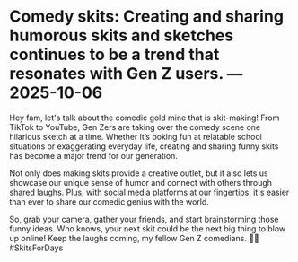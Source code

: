 # Comedy skits: Creating and sharing humorous skits and sketches continues to be a trend that resonates with Gen Z users. — 2025-10-06

Hey fam, let's talk about the comedic gold mine that is skit-making! From TikTok to YouTube, Gen Zers are taking over the comedy scene one hilarious sketch at a time. Whether it’s poking fun at relatable school situations or exaggerating everyday life, creating and sharing funny skits has become a major trend for our generation.

Not only does making skits provide a creative outlet, but it also lets us showcase our unique sense of humor and connect with others through shared laughs. Plus, with social media platforms at our fingertips, it's easier than ever to share our comedic genius with the world.

So, grab your camera, gather your friends, and start brainstorming those funny ideas. Who knows, your next skit could be the next big thing to blow up online! Keep the laughs coming, my fellow Gen Z comedians. 🎥🤣 #SkitsForDays